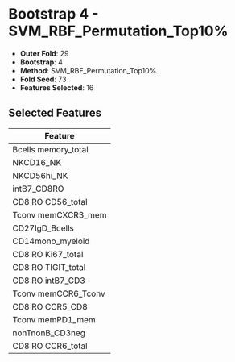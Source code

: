 # Bootstrap 4 - SVM_RBF_Permutation_Top10%

- **Outer Fold**: 29
- **Bootstrap**: 4
- **Method**: SVM_RBF_Permutation_Top10%
- **Fold Seed**: 73
- **Features Selected**: 16

## Selected Features

| Feature |
|---------|
| Bcells memory_total |
| NKCD16_NK |
| NKCD56hi_NK |
| intB7_CD8RO |
| CD8 RO CD56_total |
| Tconv memCXCR3_mem |
| CD27IgD_Bcells |
| CD14mono_myeloid |
| CD8 RO Ki67_total |
| CD8 RO TIGIT_total |
| CD8 RO intB7_CD3 |
| Tconv memCCR6_Tconv |
| CD8 RO CCR5_CD8 |
| Tconv memPD1_mem |
| nonTnonB_CD3neg |
| CD8 RO CCR6_total |
